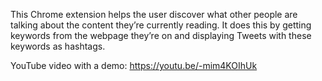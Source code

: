 This Chrome extension helps the user discover what other people are talking
about the content they’re currently reading. It does this by getting keywords
from the webpage they’re on and displaying Tweets with these keywords as
hashtags.

YouTube video with a demo: https://youtu.be/-mim4KOIhUk